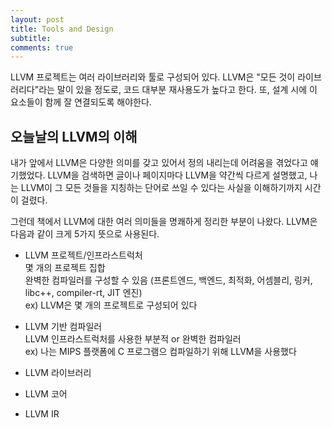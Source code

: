```yaml
---
layout: post
title: Tools and Design
subtitle: 
comments: true
---
```


LLVM 프로젝트는 여러 라이브러리와 툴로 구성되어 있다. LLVM은 "모든 것이 라이브러리다"라는 말이 있을 정도로, 코드 대부분 재사용도가 높다고 한다. 또, 설계 시에 이 요소들이 함께 잘 연결되도록 해야한다.

## 오늘날의 LLVM의 이해
내가 앞에서 LLVM은 다양한 의미를 갖고 있어서 정의 내리는데 어려움을 겪었다고 얘기했었다.
LLVM을 검색하면 글이나 페이지마다 LLVM을 약간씩 다르게 설명했고, 나는 LLVM이 그 모든 것들을 지칭하는 단어로 쓰일 수 있다는 사실을 이해하기까지 시간이 걸렸다.

그런데 책에서 LLVM에 대한 여러 의미들을 명쾌하게 정리한 부분이 나왔다. LLVM은 다음과 같이 크게 5가지 뜻으로 사용된다.  
- LLVM 프로젝트/인프라스트럭처  
  몇 개의 프로젝트 집합  
  완벽한 컴파일러를 구성할 수 있음 (프론트엔드, 백엔드, 최적화, 어셈블리, 링커, libc++, compiler-rt, JIT 엔진)  
  ex) LLVM은 몇 개의 프로젝트로 구성되어 있다
  
- LLVM 기반 컴파일러  
  LLVM 인프라스트럭처를 사용한 부분적 or 완벽한 컴파일러  
  ex) 나는 MIPS 플랫폼에 C 프로그램으 컴파일하기 위해 LLVM을 사용했다
  
- LLVM 라이브러리  
  
  
- LLVM 코어
- LLVM IR





